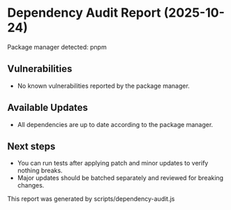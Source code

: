 # Dependency Audit Report (2025-10-24)

Package manager detected: pnpm

## Vulnerabilities
- No known vulnerabilities reported by the package manager.

## Available Updates
- All dependencies are up to date according to the package manager.

## Next steps
- You can run tests after applying patch and minor updates to verify nothing breaks.
- Major updates should be batched separately and reviewed for breaking changes.

This report was generated by scripts/dependency-audit.js
